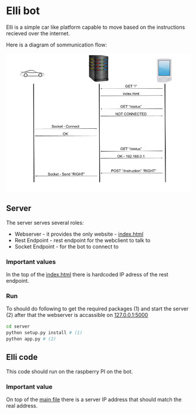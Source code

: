 # Elli bot

Elli is a simple car like platform capable to move based on the instructions recieved over the internet.

Here is a diagram of sommunication flow:

<p align="center">
  <img src="./assets/control.png"/>
</p>

## Server

The server serves several roles:

- Webserver - it provides the only website - [index.html](./server/static/index.html)
- Rest Endpoint - rest endpoint for the webclient to talk to
- Socket Endpoint - for the bot to connect to

### Important values

In the top of the [index.html](./server/static/index.html) there is hardcoded IP adress of the rest endpoint.

### Run

To should do following to get the required packages (1) and start the server (2) after that the webserver is accassible on [127.0.0.1:5000](http://127.0.0.1:5000)

```bash
cd server
python setup.py install # (1)
python app.py # (2)
```

## Elli code

This code should run on the raspberry PI on the bot.

### Important value

On top of the [main file](./elli/elli.py) there is a server IP address that should match the real address.
